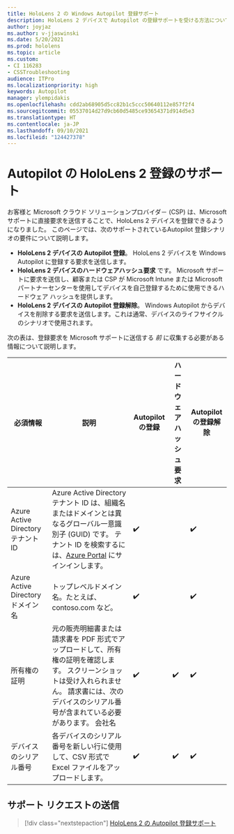 ```yaml
---
title: HoloLens 2 の Windows Autopilot 登録サポート
description: HoloLens 2 デバイスで Autopilot の登録サポートを受ける方法について説明します。
author: joyjaz
ms.author: v-jjaswinski
ms.date: 5/20/2021
ms.prod: hololens
ms.topic: article
ms.custom:
- CI 116283
- CSSTroubleshooting
audience: ITPro
ms.localizationpriority: high
keywords: Autopilot
manager: ylempidakis
ms.openlocfilehash: cdd2ab68905d5cc82b1c5ccc50640112e857f2f4
ms.sourcegitcommit: 05537014d27d9cb60d5485ce93654371d914d5e3
ms.translationtype: HT
ms.contentlocale: ja-JP
ms.lasthandoff: 09/10/2021
ms.locfileid: "124427378"
---
```

# <a name="hololens-2-registration-support-for-autopilot"></a>Autopilot の HoloLens 2 登録のサポート

お客様と Microsoft クラウド ソリューションプロバイダ－ (CSP) は、Microsoft サポートに直接要求を送信することで、HoloLens 2 デバイスを登録できるようになりました。 このページでは、次のサポートされているAutopilot 登録シナリオの要件について説明します。

- **HoloLens 2 デバイスの Autopilot 登録**。 HoloLens 2 デバイスを Windows Autopilot に登録する要求を送信します。
- **HoloLens 2 デバイスのハードウェアハッシュ要求** です。 Microsoft サポートに要求を送信し、顧客または CSP が Microsoft Intune または Microsoft パートナーセンターを使用してデバイスを自己登録するために使用できるハードウェア ハッシュを提供します。
- **HoloLens 2 デバイスの Autopilot 登録解除**。 Windows Autopilot からデバイスを削除する要求を送信します。これは通常、デバイスのライフサイクルのシナリオで使用されます。

次の表は、登録要求を Microsoft サポートに送信する *前* に収集する必要がある情報について説明します。

| 必須情報 | 説明 | Autopilot の登録  | ハードウェア ハッシュ要求 | Autopilot の登録解除 |
------------|-------------------------------|--------------------------------------------------|------------------------------|--------------------------------|
|  Azure Active Directory テナント ID    |    Azure Active Directory テナント ID は、組織名またはドメインとは異なるグローバル一意識別子 (GUID) です。    テナント ID を検索するには、[Azure Portal](https://portal.azure.com/#blade/Microsoft_AAD_IAM/ActiveDirectoryMenuBlade/Properties) にサインインします。    |     ✔️                         |                              |                         ✔️                        |
|  Azure Active Directory ドメイン名    |   トップレベルドメイン名。たとえば、contoso.com など。    |     ✔️                         |                              |                         ✔️                        |
|  所有権の証明    |   元の販売明細書または請求書を PDF 形式でアップロードして、所有権の証明を確認します。 スクリーンショットは受け入れられません。 請求書には、次のデバイスのシリアル番号が含まれている必要があります。 会社名     |     ✔️                         |              ✔️                |                         ✔️                        |
|  デバイスのシリアル番号    |   各デバイスのシリアル番号を新しい行に使用して、CSV 形式で Excel ファイルをアップロードします。     |     ✔️                         |              ✔️                |                         ✔️                        |

## <a name="submit-support-requests"></a>サポート リクエストの送信

> [!div class="nextstepaction"]
> [HoloLens 2 の Autopilot 登録サポート](https://prod.support.services.microsoft.com/supportrequestform/0d8bf192-cab7-6d39-143d-5a17840b9f5f)
